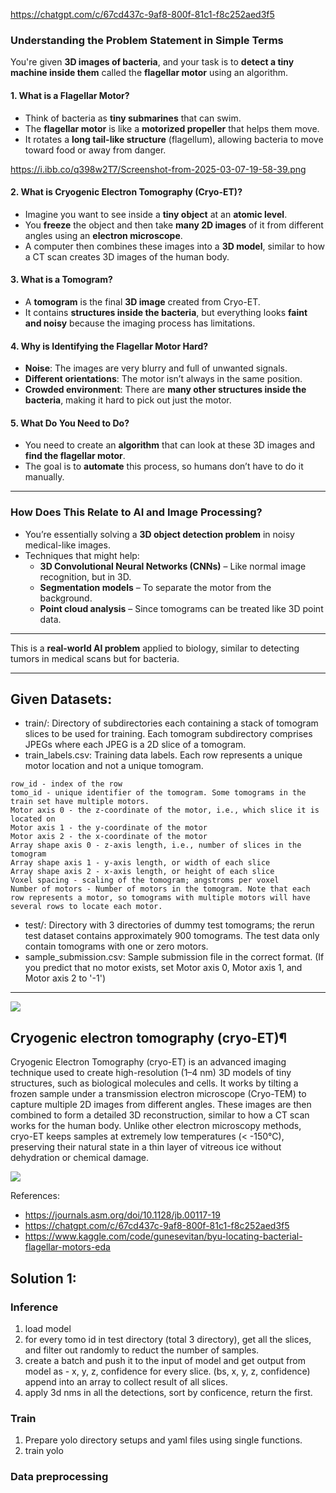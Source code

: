 https://chatgpt.com/c/67cd437c-9af8-800f-81c1-f8c252aed3f5
### **Understanding the Problem Statement in Simple Terms**

You're given **3D images of bacteria**, and your task is to **detect a tiny machine inside them** called the **flagellar motor** using an algorithm.

#### **1. What is a Flagellar Motor?**
- Think of bacteria as **tiny submarines** that can swim.
- The **flagellar motor** is like a **motorized propeller** that helps them move.
- It rotates a **long tail-like structure** (flagellum), allowing bacteria to move toward food or away from danger.

https://i.ibb.co/q398w2T7/Screenshot-from-2025-03-07-19-58-39.png

#### **2. What is Cryogenic Electron Tomography (Cryo-ET)?**
- Imagine you want to see inside a **tiny object** at an **atomic level**.
- You **freeze** the object and then take **many 2D images** of it from different angles using an **electron microscope**.
- A computer then combines these images into a **3D model**, similar to how a CT scan creates 3D images of the human body.

#### **3. What is a Tomogram?**
- A **tomogram** is the final **3D image** created from Cryo-ET.
- It contains **structures inside the bacteria**, but everything looks **faint and noisy** because the imaging process has limitations.

#### **4. Why is Identifying the Flagellar Motor Hard?**
- **Noise**: The images are very blurry and full of unwanted signals.
- **Different orientations**: The motor isn’t always in the same position.
- **Crowded environment**: There are **many other structures inside the bacteria**, making it hard to pick out just the motor.

#### **5. What Do You Need to Do?**
- You need to create an **algorithm** that can look at these 3D images and **find the flagellar motor**.
- The goal is to **automate** this process, so humans don’t have to do it manually.

---

### **How Does This Relate to AI and Image Processing?**
- You’re essentially solving a **3D object detection problem** in noisy medical-like images.
- Techniques that might help:
  - **3D Convolutional Neural Networks (CNNs)** – Like normal image recognition, but in 3D.
  - **Segmentation models** – To separate the motor from the background.
  - **Point cloud analysis** – Since tomograms can be treated like 3D point data.

---

This is a **real-world AI problem** applied to biology, similar to detecting tumors in medical scans but for bacteria.

----------------------------

## Given Datasets:
- train/: Directory of subdirectories each containing a stack of tomogram slices to be used for training. Each tomogram subdirectory comprises JPEGs where each JPEG is a 2D slice of a tomogram.
- train_labels.csv: Training data labels. Each row represents a unique motor location and not a unique tomogram.
```
row_id - index of the row
tomo_id - unique identifier of the tomogram. Some tomograms in the train set have multiple motors.
Motor axis 0 - the z-coordinate of the motor, i.e., which slice it is located on
Motor axis 1 - the y-coordinate of the motor
Motor axis 2 - the x-coordinate of the motor
Array shape axis 0 - z-axis length, i.e., number of slices in the tomogram
Array shape axis 1 - y-axis length, or width of each slice
Array shape axis 2 - x-axis length, or height of each slice
Voxel spacing - scaling of the tomogram; angstroms per voxel
Number of motors - Number of motors in the tomogram. Note that each row represents a motor, so tomograms with multiple motors will have several rows to locate each motor.
```
- test/: Directory with 3 directories of dummy test tomograms; the rerun test dataset contains approximately 900 tomograms. The test data only contain tomograms with one or zero motors.
- sample_submission.csv: Sample submission file in the correct format. (If you predict that no motor exists, set Motor axis 0, Motor axis 1, and Motor axis 2 to '-1')

-------------
![](https://www.kaggle.com/code/gunesevitan/byu-locating-bacterial-flagellar-motors-eda)
##  Cryogenic electron tomography (cryo-ET)¶
Cryogenic Electron Tomography (cryo-ET) is an advanced imaging technique used to create high-resolution (1–4 nm) 3D models of tiny structures, such as biological molecules and cells. It works by tilting a frozen sample under a transmission electron microscope (Cryo-TEM) to capture multiple 2D images from different angles. These images are then combined to form a detailed 3D reconstruction, similar to how a CT scan works for the human body. Unlike other electron microscopy methods, cryo-ET keeps samples at extremely low temperatures (< -150°C), preserving their natural state in a thin layer of vitreous ice without dehydration or chemical damage.

![](https://i.ibb.co/0yk5JwtX/Screenshot-from-2025-03-07-20-05-59.png)


References:
- https://journals.asm.org/doi/10.1128/jb.00117-19
- https://chatgpt.com/c/67cd437c-9af8-800f-81c1-f8c252aed3f5
- https://www.kaggle.com/code/gunesevitan/byu-locating-bacterial-flagellar-motors-eda



## Solution 1:
### Inference
1. load model
2. for every tomo id in test directory (total 3 directory), get all the slices, and filter out randomly to reduct the number of samples.
3. create a batch and push it to the input of model and get output from model as - x, y, z, confidence for every slice. (bs, x, y, z, confidence) append into an array to collect result of all slices.
4. apply 3d nms in all the detections, sort by conficence, return the first.
### Train
1. Prepare yolo directory setups and yaml files using single functions.
2. train yolo
### Data preprocessing
